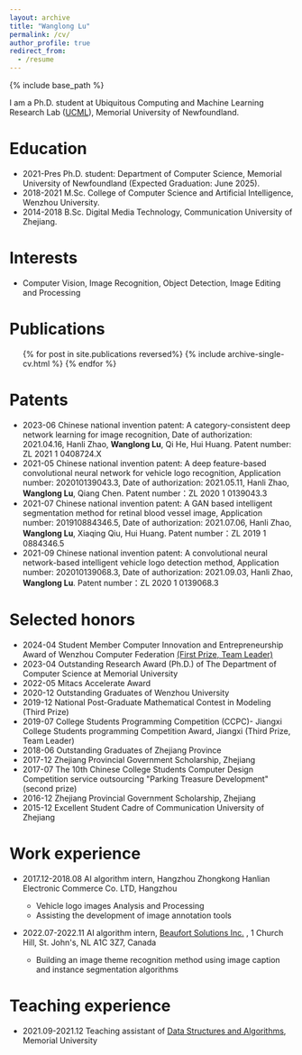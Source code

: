 ```yaml
---
layout: archive
title: "Wanglong Lu"
permalink: /cv/
author_profile: true
redirect_from:
  - /resume
---
```


{% include base_path %}

I am a Ph.D. student at Ubiquitous Computing and Machine Learning Research Lab ([UCML](https://sites.google.com/view/ucmi/home)), Memorial University of Newfoundland.

Education
======
* 2021-Pres Ph.D. student: Department of Computer Science, Memorial University of Newfoundland (Expected Graduation: June 2025).
* 2018-2021 M.Sc. College of Computer Science and Artificial Intelligence, Wenzhou University.
* 2014-2018 B.Sc. Digital Media Technology, Communication University of Zhejiang.

Interests
======
* Computer Vision, Image Recognition, Object Detection, Image Editing and Processing

Publications
======
<ul>{% for post in site.publications reversed%}
    {% include archive-single-cv.html %}
  {% endfor %}</ul>

Patents
======
* 2023-06 Chinese national invention patent: A category-consistent deep network learning for image recognition, Date of authorization: 2021.04.16, Hanli Zhao, **Wanglong Lu**, Qi He, Hui Huang. Patent number: ZL 2021 1 0408724.X 
* 2021-05 Chinese national invention patent: A deep feature-based convolutional neural network for vehicle logo recognition, Application number: 202010139043.3, Date of authorization: 2021.05.11, Hanli Zhao, **Wanglong Lu**, Qiang Chen. Patent number：ZL 2020 1 0139043.3 
* 2021-07 Chinese national invention patent: A GAN based intelligent segmentation method for retinal blood vessel image, Application number: 201910884346.5, Date of authorization: 2021.07.06, Hanli Zhao, **Wanglong Lu**, Xiaqing Qiu, Hui Huang. Patent number：ZL 2019 1 0884346.5
* 2021-09 Chinese national invention patent: A convolutional neural network-based intelligent vehicle logo detection method, Application number: 202010139068.3, Date of authorization: 2021.09.03, Hanli Zhao, **Wanglong Lu**. Patent number：ZL 2020 1 0139068.3

Selected honors
======
* 2024-04 Student Member Computer Innovation and Entrepreneurship Award of Wenzhou Computer Federation [(First Prize, Team Leader)](https://mp.weixin.qq.com/s/ZGJO5GGNbLVd2j58XkXYvw)
* 2023-04 Outstanding Research Award (Ph.D.) of The Department of Computer Science at Memorial University
* 2022-05 Mitacs Accelerate Award
* 2020-12 Outstanding Graduates of Wenzhou University
* 2019-12 National Post-Graduate Mathematical Contest in Modeling (Third Prize)
* 2019-07 College Students Programming Competition (CCPC)- Jiangxi College Students programming Competition Award, Jiangxi (Third Prize, Team Leader)
* 2018-06 Outstanding Graduates of Zhejiang Province
  <!-- * 2018-06 Outstanding Graduates of Communication University of Zhejiang, China  -->
* 2017-12 Zhejiang Provincial Government Scholarship, Zhejiang
* 2017-07 The 10th Chinese College Students Computer Design Competition service outsourcing "Parking Treasure Development" (second prize)
* 2016-12 Zhejiang Provincial Government Scholarship, Zhejiang
* 2015-12 Excellent Student Cadre of Communication University of Zhejiang

Work experience
======
* 2017.12-2018.08 AI algorithm intern, Hangzhou Zhongkong Hanlian Electronic Commerce Co. LTD, Hangzhou
  * Vehicle logo images Analysis and Processing
  * Assisting the development of image annotation tools

* 2022.07-2022.11 AI algorithm intern, [Beaufort Solutions Inc.](https://www.beaufortsolutions.com/) , 1 Church Hill, St. John's, NL A1C 3Z7, Canada
  * Building an image theme recognition method using image caption and instance segmentation algorithms
 

<!--* Fall 2015: Research Assistant
  * Github University
  * Duties included: Merging pull requests
  * Supervisor: Professor Hub -->

Teaching experience
======
* 2021.09-2021.12 Teaching assistant of [Data Structures and Algorithms](https://www.mun.ca/computerscience/undergraduates/courses/comp-2002-data-structures-and-algorithms/), Memorial University

<!-- Talks
======
  <ul>{% for post in site.talks %}
    {% include archive-single-talk-cv.html %}
  {% endfor %}</ul>



Service and leadership
======
* Currently signed in to 43 different slack teams -->

